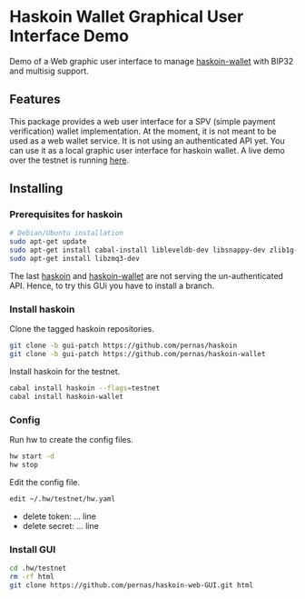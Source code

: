 # Haskoin Wallet Graphical User Interface Demo

Demo of a Web graphic user interface to manage [haskoin-wallet](https://github.com/haskoin/haskoin-wallet) with BIP32 and multisig support.

## Features

This package provides a web user interface for a SPV (simple payment verification) wallet implementation. At the moment, it is not meant to be used as a web wallet service. It is not using an authenticated API yet. You can use it as a local graphic user interface for haskoin wallet. A live demo over the testnet is running [here](http://wallet.pernas.cat).  

## Installing

### Prerequisites for haskoin

```sh
# Debian/Ubuntu installation
sudo apt-get update
sudo apt-get install cabal-install libleveldb-dev libsnappy-dev zlib1g-dev
sudo apt-get install libzmq3-dev
```

The last [haskoin](https://github.com/haskoin/haskoin) and [haskoin-wallet](https://github.com/haskoin/haskoin-wallet) are not serving the un-authenticated API. Hence, to try this GUi you have to install a branch. 

### Install haskoin

Clone the tagged haskoin repositories.

```sh 
git clone -b gui-patch https://github.com/pernas/haskoin
git clone -b gui-patch https://github.com/pernas/haskoin-wallet
```

Install haskoin for the testnet.

```sh
cabal install haskoin --flags=testnet
cabal install haskoin-wallet
```

### Config

Run hw to create the config files.

```sh
hw start -d
hw stop
```

Edit the config file.

```sh
edit ~/.hw/testnet/hw.yaml
```
- delete token: ... line
- delete secret: ... line

### Install GUI

```sh
cd .hw/testnet
rm -rf html
git clone https://github.com/pernas/haskoin-web-GUI.git html
```